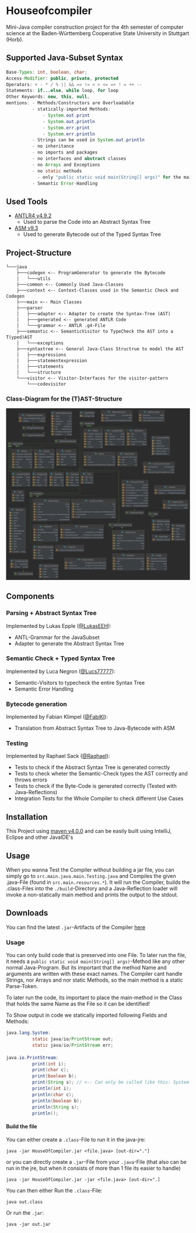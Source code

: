 # Houseofcompiler

Mini-Java compiler construction project for the 4th semester of computer science at the Baden-Württemberg Cooperative State University in Stuttgart (Horb).

## Supported Java-Subset Syntax

```java
Base-Types: int, boolean, char;
Access-Modifier: public, private, protected
Operators: + - * / % || && == != < > <= => ! = ++ --
Statements: if...else, while loop, for loop 
Other Keywords: new, this, null, 
mentions: - Methods/Constructors are Overloadable
          - statically-imported Methods: 
              - System.out.print 
              - System.out.println 
              - System.err.print 
              - System.err.println
          - Strings can be used in System.out.println
          - no inheritance 
          - no imports and packages
          - no interfaces and abstract classes
          - no Arrays and Exceptions
          - no static methods
            - only "public static void main(String[] args)" for the main class
          - Semantic Error-Handling
```

## Used Tools

* [ANTLR4 v4.9.2](https://www.antlr.org/)
  * Used to parse the Code into an Abstract Syntax Tree
* [ASM v9.3](https://asm.ow2.io/) 
  * Used to generate Bytecode out of the Typed Syntax Tree 

## Project-Structure

```plain
└───java
    ├───codegen <-- ProgramGenerator to generate the Bytecode
    │   └───utils
    ├───common <-- Commonly Used Java-Classes 
    ├───context <-- Context-Classes used in the Semantic Check and Codegen
    ├───main <-- Main Classes
    ├───parser 
    │   ├───adapter <-- Adapter to create the Syntax-Tree (AST)
    │   ├───generated <-- generated ANTLR Code
    │   └───grammar <-- ANTLR .g4-File
    ├───semantic <-- SemanticVisitor to TypeCheck the AST into a T(yped)AST
    │   └───exceptions
    ├───syntaxtree <-- General Java-Class Structrue to model the AST
    │   ├───expressions
    │   ├───statementexpression
    │   ├───statements
    │   └───structure
    └───visitor <-- Visitor-Interfaces for the visitor-pattern
        └───codevisitor 
```
### Class-Diagram for the (T)AST-Structure
![UML-Diagram](https://github.com/DHBW-Inf20/houseofcompiler/blob/main/class_diagram.svg)

## Components

### Parsing + Abstract Syntax Tree

Implemented by Lukas Epple ([@LukasEEH](https://github.com/LukasEEH)):
* ANTL-Grammar for the JavaSubset
* Adapter to generate the Abstract Syntax Tree


### Semantic Check + Typed Syntax Tree

Implemented by Luca Negron ([@Lucs77777](https://github.com/Lucs77777)):
* Semantic-Visitors to typecheck the entire Syntax Tree
* Semantic Error Handling

### Bytecode generation

Implemented by Fabian Klimpel ([@FabiKl](https://github.com/FabiKl)):
* Translation from Abstract Syntax Tree to Java-Bytecode with ASM

### Testing 

Implemented by Raphael Sack ([@Raqhael](https://github.com/Raqhael)):
* Tests to check if the Abstract Syntax Tree is generated correctly
* Tests to check wheter the Semantic-Check types the AST correctly and throws errors
* Tests to check if the Byte-Code is generated correctly (Tested with Java-Reflections)
* Integration Tests for the Whole Compiler to check different Use Cases

## Installation

This Project using [maven v4.0.0](https://maven.apache.org/) and can be easily built using IntelliJ, Eclipse and other JavaIDE's

## Usage

When you wanna Test the Compiler without building a jar file, you can simply go to `src.main.java.main.Testing.java` and Compiles the given .java-File (found in `src.main.resources.*`). It will run the Compiler, builds the .class-Files into the `./build`-Directory and a Java-Reflection loader will invoke a non-statically main method and prints the output to the stdout.

## Downloads

You can find the latest `.jar`-Artifacts of the Compiler [here](https://github.com/DHBW-Inf20/houseofcompiler/releases)

### Usage

You can only build code that is preserved into one File.
To later run the file, it needs a `public static void main(String[] args)`-Method like any other normal Java-Program. But its important that the method Name and arguments are written with these exact names. The Compiler cant handle Strings, nor Arrays and nor static Methods, so the main method is a static Parse-Token.

To later run the code, its important to place the main-method in the Class that holds the same Name as the File so it can be identified!

To Show output in code we statically imported following Fields and Methods:
```java
java.lang.System:
          static java/io/PrintStream out;
          static java/io/PrintStream err;

java.io.PrintStream:
          print(int i);
          print(char c);
          print(boolean b);
          print(String s); // <-- Can only be called like this: System.out.print("Hello"); No Strings itself are implemented
          println(int i);
          println(char c);
          println(boolean b);
          println(String s);
          println();
```

#### Build the file

You can either create a `.class`-File to run it in the java-jre:
```
java -jar HouseOfCompiler.jar <file.java> [out-dir="."]
````
or you can directly create a `.jar`-File from your `.java`-File (that also can be run in the jre, but when it consists of more than 1 file its easier to handle)
```
java -jar HouseOfCompiler.jar -jar <file.java> [out-dir=".]
```

You can then either Run the `.class`-File:
```
java out.class
```

Or run the `.jar`:
```
java -jar out.jar
```
